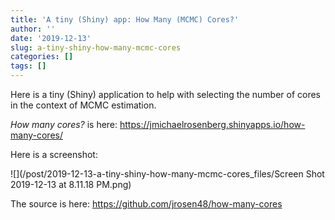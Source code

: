 ```yaml
---
title: 'A tiny (Shiny) app: How Many (MCMC) Cores?'
author: ''
date: '2019-12-13'
slug: a-tiny-shiny-how-many-mcmc-cores
categories: []
tags: []
---
```


Here is a tiny (Shiny) application to help with selecting the number of cores in the context of MCMC estimation.

*How many cores?* is here: https://jmichaelrosenberg.shinyapps.io/how-many-cores/

Here is a screenshot:

![](/post/2019-12-13-a-tiny-shiny-how-many-mcmc-cores_files/Screen Shot 2019-12-13 at 8.11.18 PM.png)

The source is here: https://github.com/jrosen48/how-many-cores